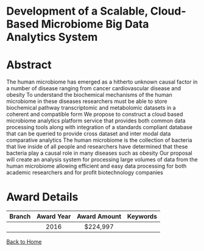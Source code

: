 
Development of a Scalable, Cloud-Based Microbiome Big Data Analytics System
===========================================================================

# Abstract


The human microbiome has emerged as a hitherto unknown causal factor in a number of disease 
ranging from cancer  cardiovascular disease  and obesity  To understand the biochemical mechanisms
of the human microbiome in these diseases  researchers must be able to store biochemical pathway 
transcriptomic  and metabolomic datasets in a coherent and compatible form  We propose to construct a
cloud based microbiome analytics platform service that provides both common data processing tools 
along with integration of a standards compliant database that can be queried to provide cross dataset
and inter modal data comparative analytics The human microbiome is the collection of bacteria that live inside of all people  and researchers have
determined that these bacteria play a causal role in many diseases such as obesity  Our proposal will
create an analysis system for processing large volumes of data from the human microbiome  allowing
efficient and easy data processing for both academic researchers and for profit biotechnology
companies  

# Award Details

|Branch|Award Year|Award Amount|Keywords|
| :---: | :---: | :---: | :---: |
||2016|$224,997||
  
  


[Back to Home](https://github.com/chrischow/dod_sbir_awards/JH/#2327)